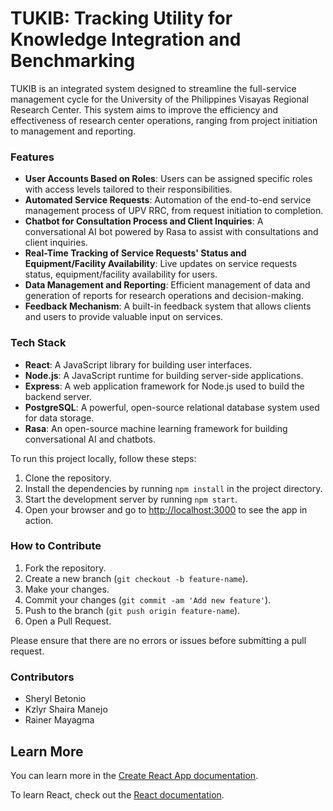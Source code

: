 # TUKIB: Tracking Utility for Knowledge Integration and Benchmarking

TUKIB is an integrated system designed to streamline the full-service management cycle for the University of the Philippines Visayas Regional Research Center. This system aims to improve the efficiency and effectiveness of research center operations, ranging from project initiation to management and reporting.

### Features

- **User Accounts Based on Roles**: Users can be assigned specific roles with access levels tailored to their responsibilities.
- **Automated Service Requests**: Automation of the end-to-end service management process of UPV RRC, from request initiation to completion.
- **Chatbot for Consultation Process and Client Inquiries**: A conversational AI bot powered by Rasa to assist with consultations and client inquiries.
- **Real-Time Tracking of Service Requests' Status and Equipment/Facility Availability**: Live updates on service requests status, equipment/facility availability for users.
- **Data Management and Reporting**: Efficient management of data and generation of reports for research operations and decision-making.
- **Feedback Mechanism**: A built-in feedback system that allows clients and users to provide valuable input on services.

### Tech Stack

- **React**: A JavaScript library for building user interfaces.
- **Node.js**: A JavaScript runtime for building server-side applications.
- **Express**: A web application framework for Node.js used to build the backend server.
- **PostgreSQL**: A powerful, open-source relational database system used for data storage.
- **Rasa**: An open-source machine learning framework for building conversational AI and chatbots.

To run this project locally, follow these steps:

1. Clone the repository.
2. Install the dependencies by running `npm install` in the project directory.
3. Start the development server by running `npm start`.
4. Open your browser and go to [http://localhost:3000](http://localhost:3000) to see the app in action.

### How to Contribute

1. Fork the repository.
2. Create a new branch (`git checkout -b feature-name`).
3. Make your changes.
4. Commit your changes (`git commit -am 'Add new feature'`).
5. Push to the branch (`git push origin feature-name`).
6. Open a Pull Request.

Please ensure that there are no errors or issues before submitting a pull request.

### Contributors

- Sheryl Betonio
- Kzlyr Shaira Manejo
- Rainer Mayagma

## Learn More

You can learn more in the [Create React App documentation](https://facebook.github.io/create-react-app/docs/getting-started).

To learn React, check out the [React documentation](https://reactjs.org/).